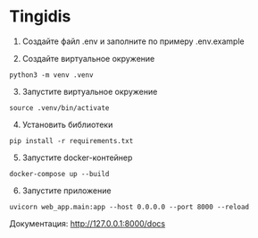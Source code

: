 # Tingidis
1. Создайте файл .env и заполните по примеру .env.example

2. Создайте виртуальное окружение
```terminal
python3 -m venv .venv
```

3. Запустите виртуальное окружение
```terminal
source .venv/bin/activate
```

4. Установить библиотеки
```terminal
pip install -r requirements.txt
```

5. Запустите docker-контейнер
```terminal
docker-compose up --build  
```

6. Запустите приложение
```terminal
uvicorn web_app.main:app --host 0.0.0.0 --port 8000 --reload
```

Документация:
http://127.0.0.1:8000/docs
